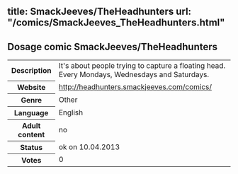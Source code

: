 title: SmackJeeves/TheHeadhunters
url: "/comics/SmackJeeves_TheHeadhunters.html"
---
Dosage comic SmackJeeves/TheHeadhunters
-----------------------------------------

<table class="comicinfo">
<tr>
<th>Description</th><td>It's about people trying to capture a floating head. Every Mondays, Wednesdays and Saturdays.</td>
</tr>
<tr>
<th>Website</th><td><a href="http://headhunters.smackjeeves.com/comics/">http://headhunters.smackjeeves.com/comics/</a></td>
</tr>
<tr>
<th>Genre</th><td>Other</td>
</tr>
<tr>
<th>Language</th><td>English</td>
</tr>
<tr>
<th>Adult content</th><td>no</td>
</tr>
<tr>
<th>Status</th><td>ok on 10.04.2013</td>
</tr>
<tr>
<th>Votes</th><td>0</div></td>
</tr>
</table>
